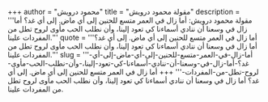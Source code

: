 +++
author = "محمود درويش"
title = "مقولة محمود درويش"
description = '''مقولة محمود درويش: أما زال في العمر متسع للحنين إلى أي ماض. إلى أي غد؟ أما زال في وسعنا أن ننادي أسماءنا كي تعود إلينا، وأن نطلب الحب مأوى لروح تطل من المفردات علينا.'''
quote = '''أما زال في العمر متسع للحنين إلى أي ماض. إلى أي غد؟ أما زال في وسعنا أن ننادي أسماءنا كي تعود إلينا، وأن نطلب الحب مأوى لروح تطل من المفردات علينا.'''
slug = '''أما-زال-في-العمر-متسع-للحنين-إلى-أي-ماض-إلى-أي-غد؟-أما-زال-في-وسعنا-أن-ننادي-أسماءنا-كي-تعود-إلينا،-وأن-نطلب-الحب-مأوى-لروح-تطل-من-المفردات-'''
+++
أما زال في العمر متسع للحنين إلى أي ماض. إلى أي غد؟ أما زال في وسعنا أن ننادي أسماءنا كي تعود إلينا، وأن نطلب الحب مأوى لروح تطل من المفردات علينا.
